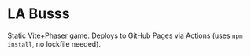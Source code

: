 # LA Busss

Static Vite+Phaser game. Deploys to GitHub Pages via Actions (uses `npm install`, no lockfile needed).
